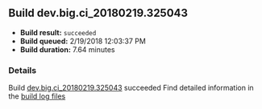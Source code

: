 ## Build dev.big.ci_20180219.325043
- **Build result:** `succeeded`
- **Build queued:** 2/19/2018 12:03:37 PM
- **Build duration:** 7.64 minutes
### Details
Build [dev.big.ci_20180219.325043](https://winappstudio.visualstudio.com/web/build.aspx?pcguid=a4ef43be-68ce-4195-a619-079b4d9834c2&builduri=vstfs%3a%2f%2f%2fBuild%2fBuild%2f25043) succeeded
Find detailed information in the [build log files](https://uwpctdiags.blob.core.windows.net/buildlogs/dev.big.ci_20180219.325043_logs.zip)
